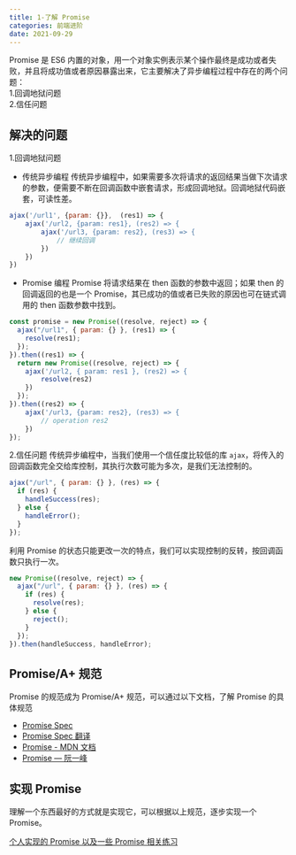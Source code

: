 ```yaml
---
title: 1-了解 Promise
categories: 前端进阶
date: 2021-09-29
---
```


Promise 是 ES6 内置的对象，用一个对象实例表示某个操作最终是成功或者失败，并且将成功值或者原因暴露出来，它主要解决了异步编程过程中存在的两个问题：  
1.回调地狱问题  
2.信任问题

## 解决的问题

1.回调地狱问题

- 传统异步编程
  传统异步编程中，如果需要多次将请求的返回结果当做下次请求的参数，便需要不断在回调函数中嵌套请求，形成回调地狱。回调地狱代码嵌套，可读性差。

```js
ajax('/url1', {param: {}},  (res1) => {
    ajax('/url2, {param: res1}, (res2) => {
        ajax('/url3, {param: res2}, (res3) => {
            // 继续回调
        })
    })
})
```

<!-- more -->

- Promise 编程
  Promise 将请求结果在 then 函数的参数中返回；如果 then 的回调返回的也是一个 Promise，其已成功的值或者已失败的原因也可在链式调用的 then 函数参数中找到。

```js
const promise = new Promise((resolve, reject) => {
  ajax("/url1", { param: {} }, (res1) => {
    resolve(res1);
  });
}).then((res1) => {
  return new Promise((resolve, reject) => {
    ajax('/url2, { param: res1 }, (res2) => {
        resolve(res2)
    })
  });
}).then((res2) => {
    ajax('/url3, {param: res2}, (res3) => {
        // operation res2
    })
});
```

2.信任问题
传统异步编程中，当我们使用一个信任度比较低的库 `ajax`，将传入的回调函数完全交给库控制，其执行次数可能为多次，是我们无法控制的。

```js
ajax("/url", { param: {} }, (res) => {
  if (res) {
    handleSuccess(res);
  } else {
    handleError();
  }
});
```

利用 Promise 的状态只能更改一次的特点，我们可以实现控制的反转，按回调函数只执行一次。

```js
new Promise((resolve, reject) => {
  ajax("/url", { param: {} }, (res) => {
    if (res) {
      resolve(res);
    } else {
      reject();
    }
  });
}).then(handleSuccess, handleError);
```

## Promise/A+ 规范

Promise 的规范成为 Promise/A+ 规范，可以通过以下文档，了解 Promise 的具体规范

- [Promise Spec](https://promisesaplus.com/)
- [Promise Spec 翻译](https://juejin.cn/post/6844903767654023182)
- [Promise - MDN 文档](https://developer.mozilla.org/zh-CN/docs/Web/JavaScript/Reference/Global_Objects/Promise)
- [Promise — 阮一峰](https://es6.ruanyifeng.com/?search=promise&x=0&y=0#docs/promise)

## 实现 Promise

理解一个东西最好的方式就是实现它，可以根据以上规范，逐步实现一个 Promise。

[个人实现的 Promise 以及一些 Promise 相关练习](https://github.com/Kerita/fe-adavance/tree/master/1-promise)
